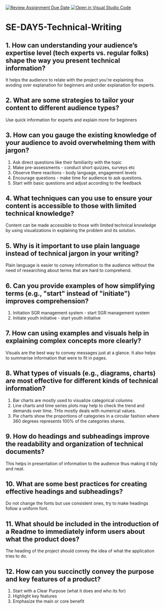 [![Review Assignment Due Date](https://classroom.github.com/assets/deadline-readme-button-22041afd0340ce965d47ae6ef1cefeee28c7c493a6346c4f15d667ab976d596c.svg)](https://classroom.github.com/a/zsAR-pyY)
[![Open in Visual Studio Code](https://classroom.github.com/assets/open-in-vscode-2e0aaae1b6195c2367325f4f02e2d04e9abb55f0b24a779b69b11b9e10269abc.svg)](https://classroom.github.com/online_ide?assignment_repo_id=18435591&assignment_repo_type=AssignmentRepo)
# SE-DAY5-Technical-Writing
## 1. How can understanding your audience’s expertise level (tech experts vs. regular folks) shape the way you present technical information?
It helps the audience to relate with the project you're explaining thus avoding over explanation for beginners and under explanation for experts.

## 2. What are some strategies to tailor your content to different audience types?
Use quick information for experts and explain more for beginners

## 3. How can you gauge the existing knowledge of your audience to avoid overwhelming them with jargon?
1. Ask direct questions like their familiarity with the topic
2. Make pre-assessments - conduct short quizzes, surveys etc
3. Observe there reactions - body language, engagement levels
4. Encourage questions - make time for audience to ask questions.
5. Start with basic questions and adjust according to the feedback

## 4. What techniques can you use to ensure your content is accessible to those with limited technical knowledge?
Content can be made accessible to those with limited technical knowledge by using visualizations in explaining the problem and its solution.

## 5. Why is it important to use plain language instead of technical jargon in your writing?
Plain language is easier to convey information to the audience without the need of researching about terms that are hard to comprehend.

## 6. Can you provide examples of how simplifying terms (e.g., "start" instead of "initiate") improves comprehension?
1. Initiation SGR management system - start SGR management system
2. Initiate youth initiative - start youth initiative

## 7. How can using examples and visuals help in explaining complex concepts more clearly?
Visuals are the best way to convey messages just at a glance. It also helps to summarise information that were to fit in pages.

## 8. What types of visuals (e.g., diagrams, charts) are most effective for different kinds of technical information?
1. Bar charts are mostly used to visualize categorical columns
2. Line charts and time series plots may help to check the trend and demands over time. THis mostly deals with numerical values.
3. Pie charts show the proportions of categories in a circular fashion where 360 degrees represents 100% of the categories shares.

## 9. How do headings and subheadings improve the readability and organization of technical documents?
This helps in presentation of information to the audience thus making it tidy and neat.

## 10. What are some best practices for creating effective headings and subheadings?
Do not change the fonts but use consistent ones, try to make headings follow a uniform font.

## 11. What should be included in the introduction of a Readme to immediately inform users about what the product does?
The heading of the project should convey the idea of what the application tries to do.

## 12. How can you succinctly convey the purpose and key features of a product?
1. Start with a Clear Purpose (what it does and who its for)
2. Highlight key features
3. Emphasize the main or core benefit 

